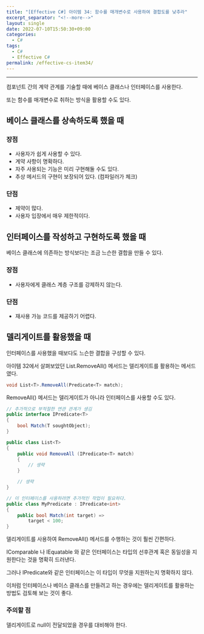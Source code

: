 ```yaml
---
title: "[Effective C#] 아이템 34: 함수를 매개변수로 사용하여 결합도를 낮추라"
excerpt_separator: "<!--more-->"
layout: single
date: 2022-07-10T15:50:30+09:00
categories:
  - C#
tags:
  - C#
  - Effective C#
permalink: /effective-cs-item34/
---
```

---

컴포넌트 간의 계약 관계를 기술할 때에 베이스 클래스나 인터페이스를 사용한다.

또는 함수를 매개변수로 취하는 방식을 활용할 수도 있다.

<!--more-->

## 베이스 클래스를 상속하도록 했을 때
### 장점
* 사용자가 쉽게 사용할 수 있다.
* 계약 사항이 명확하다.
* 자주 사용되는 기능은 미리 구현해둘 수도 있다.
* 추상 메서드의 구현이 보장되어 있다. (컴파일러가 체크)
### 단점
* 제약이 많다.
* 사용자 입장에서 매우 제한적이다.

## 인터페이스를 작성하고 구현하도록 했을 때
베이스 클래스에 의존하는 방식보다는 조금 느슨한 결합을 만들 수 있다.
### 장점
* 사용자에게 클래스 계층 구조를 강제하지 않는다.
### 단점
* 재사용 가능 코드를 제공하기 어렵다.

## 델리게이트를 활용했을 때
인터페이스를 사용했을 때보다도 느슨한 결합을 구성할 수 있다.


아이템 32에서 살펴보았던 List.RemoveAll() 메서드는 델리게이트를 활용하는 메서드였다.
```cs
void List<T>.RemoveAll(Predicate<T> match);
```


RemoveAll() 메서드는 델리게이트가 아니라 인터페이스를 사용할 수도 있다.
```cs
// 추가적으로 부적절한 연관 관계가 생김
public interface IPredicate<T>
{
	bool Match(T soughtObject);
}

public class List<T>
{
	public void RemoveAll (IPredicate<T> match)
	{
		// 생략
	}

	// 생략
}

// 이 인터페이스를 사용하려면 추가적인 작업이 필요하다.
public class MyPredicate : IPredicate<int>
{
	public bool Match(int target) =>
		target < 100;
}
```
델리게이트를 사용하여 RemoveAll() 메서드를 수행하는 것이 훨씬 간편하다.



IComparable<T> 나 IEquatable<T> 와 같은 인터페이스는 타입의 선후관계 혹은 동일성을 지원한다는 것을 명확히 드러낸다.

그러나 IPredicate<T>와 같은 인터페이스는 이 타입이 무엇을 지원하는지 명확하지 않다.


이처럼 인터페이스나 베이스 클래스를 만들려고 하는 경우에는 델리게이트를 활용하는 방법도 검토해 보는 것이 좋다.

### 주의할 점
델리게이트로 null이 전달되었을 경우를 대비해야 한다.
